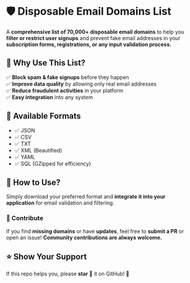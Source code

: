 # **🛡️ Disposable Email Domains List**  

A **comprehensive list of 70,000+ disposable email domains** to help you **filter or restrict user signups** and prevent fake email addresses in your **subscription forms, registrations, or any input validation process.**  

## **🚀 Why Use This List?**  
✅ **Block spam & fake signups** before they happen  
✅ **Improve data quality** by allowing only real email addresses  
✅ **Reduce fraudulent activities** in your platform  
✅ **Easy integration** into any system  

## **📂 Available Formats**  
- ✅ JSON  
- ✅ CSV  
- ✅ TXT  
- ✅ XML (Beautified)  
- ✅ YAML  
- ✅ SQL (GZipped for efficiency)  

## **🔧 How to Use?**  
Simply download your preferred format and **integrate it into your application** for email validation and filtering.  

### **📝 Contribute**  
If you find **missing domains** or have **updates**, feel free to **submit a PR** or open an issue! **Community contributions are always welcome.**  

## **⭐ Show Your Support**  
If this repo helps you, please **star 🌟** it on GitHub! 🚀  
